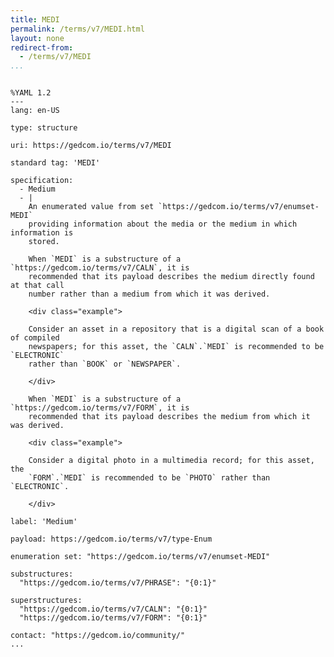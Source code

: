 ```yaml
---
title: MEDI
permalink: /terms/v7/MEDI.html
layout: none
redirect-from:
  - /terms/v7/MEDI
...
```


```

%YAML 1.2
---
lang: en-US

type: structure

uri: https://gedcom.io/terms/v7/MEDI

standard tag: 'MEDI'

specification:
  - Medium
  - |
    An enumerated value from set `https://gedcom.io/terms/v7/enumset-MEDI`
    providing information about the media or the medium in which information is
    stored.
    
    When `MEDI` is a substructure of a `https://gedcom.io/terms/v7/CALN`, it is
    recommended that its payload describes the medium directly found at that call
    number rather than a medium from which it was derived.
    
    <div class="example">
    
    Consider an asset in a repository that is a digital scan of a book of compiled
    newspapers; for this asset, the `CALN`.`MEDI` is recommended to be `ELECTRONIC`
    rather than `BOOK` or `NEWSPAPER`.
    
    </div>
    
    When `MEDI` is a substructure of a `https://gedcom.io/terms/v7/FORM`, it is
    recommended that its payload describes the medium from which it was derived.
    
    <div class="example">
    
    Consider a digital photo in a multimedia record; for this asset, the
    `FORM`.`MEDI` is recommended to be `PHOTO` rather than `ELECTRONIC`.
    
    </div>

label: 'Medium'

payload: https://gedcom.io/terms/v7/type-Enum

enumeration set: "https://gedcom.io/terms/v7/enumset-MEDI"

substructures:
  "https://gedcom.io/terms/v7/PHRASE": "{0:1}"

superstructures:
  "https://gedcom.io/terms/v7/CALN": "{0:1}"
  "https://gedcom.io/terms/v7/FORM": "{0:1}"

contact: "https://gedcom.io/community/"
...

```
